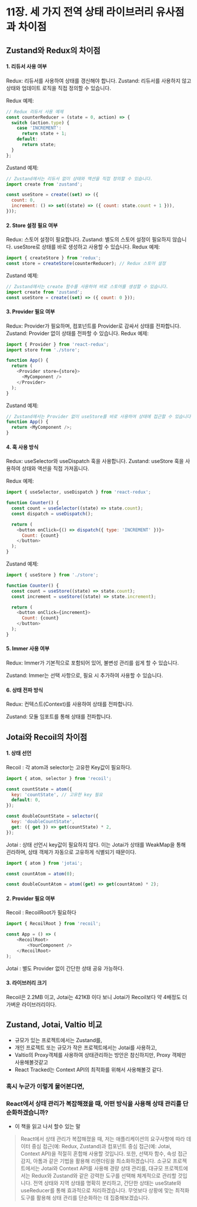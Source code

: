 # 11장. 세 가지 전역 상태 라이브러리 유사점과 차이점

## Zustand와 Redux의 차이점

#### 1. 리듀서 사용 여부
Redux: 리듀서를 사용하여 상태를 갱신해야 합니다.
Zustand: 리듀서를 사용하지 않고 상태와 업데이트 로직을 직접 정의할 수 있습니다.

Redux 예제:

```javascript
// Redux 리듀서 사용 예제
const counterReducer = (state = 0, action) => {
  switch (action.type) {
    case 'INCREMENT':
      return state + 1;
    default:
      return state;
  }
};
```
Zustand 예제:

```javascript
// Zustand에서는 리듀서 없이 상태와 액션을 직접 정의할 수 있습니다.
import create from 'zustand';

const useStore = create((set) => ({
  count: 0,
  increment: () => set((state) => ({ count: state.count + 1 })),
}));
```

#### 2. Store 설정 필요 여부
Redux: 스토어 설정이 필요합니다.
Zustand: 별도의 스토어 설정이 필요하지 않습니다. useStore로 상태를 바로 생성하고 사용할 수 있습니다.
Redux 예제:

```javascript
import { createStore } from 'redux';
const store = createStore(counterReducer); // Redux 스토어 설정
```

Zustand 예제:

```javascript
// Zustand에서는 create 함수를 사용하여 바로 스토어를 생성할 수 있습니다.
import create from 'zustand';
const useStore = create((set) => ({ count: 0 }));
```

#### 3. Provider 필요 여부
Redux: Provider가 필요하며, 컴포넌트를 Provider로 감싸서 상태를 전파합니다.
Zustand: Provider 없이 상태를 전파할 수 있습니다.
Redux 예제:

```javascript
import { Provider } from 'react-redux';
import store from './store';

function App() {
  return (
    <Provider store={store}>
      <MyComponent />
    </Provider>
  );
}
```
Zustand 예제:

```javascript
// Zustand에서는 Provider 없이 useStore를 바로 사용하여 상태에 접근할 수 있습니다.
function App() {
  return <MyComponent />;
}
```

#### 4. 훅 사용 방식
Redux: useSelector와 useDispatch 훅을 사용합니다.
Zustand: useStore 훅을 사용하여 상태와 액션을 직접 가져옵니다.

Redux 예제:

```javascript
import { useSelector, useDispatch } from 'react-redux';

function Counter() {
  const count = useSelector((state) => state.count);
  const dispatch = useDispatch();

  return (
    <button onClick={() => dispatch({ type: 'INCREMENT' })}>
      Count: {count}
    </button>
  );
}
```
Zustand 예제:

```javascript
import { useStore } from './store';

function Counter() {
  const count = useStore((state) => state.count);
  const increment = useStore((state) => state.increment);

  return (
    <button onClick={increment}>
      Count: {count}
    </button>
  );
}
```
#### 5. Immer 사용 여부
Redux: Immer가 기본적으로 포함되어 있어, 불변성 관리를 쉽게 할 수 있습니다.

Zustand: Immer는 선택 사항으로, 필요 시 추가하여 사용할 수 있습니다.
#### 6. 상태 전파 방식
Redux: 컨텍스트(Context)를 사용하여 상태를 전파합니다.

Zustand: 모듈 임포트를 통해 상태를 전파합니다.

## Jotai와 Recoil의 차이점

#### 1. 상태 선언
Recoil : 각 atom과 selector는 고유한 Key값이 필요하다.
```javascript
import { atom, selector } from 'recoil';

const countState = atom({
  key: 'countState', // 고유한 key 필요
  default: 0,
});

const doubleCountState = selector({
  key: 'doubleCountState',
  get: ({ get }) => get(countState) * 2,
});
```
Jotai : 상태 선언시 key값이 필요하지 않다. 이는 Jotai가 상태를 WeakMap을 통해 괸라하며, 상태 객체가 자동으로 고유하게 식별되기 때문이다.
```javascript
import { atom } from 'jotai';

const countAtom = atom(0);

const doubleCountAtom = atom((get) => get(countAtom) * 2);
```

#### 2. Provider 필요 여부
Recoil : RecoilRoot가 필요하다
```javascript
import { RecoilRoot } from 'recoil';

const App = () => (
    <RecoilRoot>
        <YourComponent />
    </RecoilRoot>
);
```
Jotai : 별도 Provider 없이 간단한 상태 공유 가능하다.

#### 3. 라이브러리 크기
Recoil은 2.2MB 이고, Jotai는 421KB 이다 보니 Jotai가 Recoil보다 약 4배정도 더 가벼운 라이브러리이다.

## Zustand, Jotai, Valtio 비교

- 규모가 있는 프로젝트에서는 Zustand를, 
- 개인 프로젝트 또는 규모가 작은 프로젝트에서는 Jotai를 사용하고,
- Valtio의 Proxy객체를 사용하여 상태관리하는 방안은 참신하지만, Proxy 객체만 사용해볼것같고
- React Tracked는 Context API의 최적화를 위해서 사용해볼것 같다.

### 혹시 누군가 이렇게 물어본다면,
### React에서 상태 관리가 복잡해졌을 때, 어떤 방식을 사용해 상태 관리를 단순화하겠습니까?
- 이 책을 읽고 나서 할수 있는 말
> React에서 상태 관리가 복잡해졌을 때,
> 저는 애플리케이션의 요구사항에 따라 데이터 중심 접근(예: Redux, Zustand)과 컴포넌트 중심 접근(예: Jotai, Context API)을 적절히 혼합해 사용할 것입니다. 
> 또한, 선택자 함수, 속성 접근 감지, 아톰과 같은 기법을 활용해 리렌더링을 최소화하겠습니다. 
> 소규모 프로젝트에서는 Jotai와 Context API를 사용해 경량 상태 관리를, 
> 대규모 프로젝트에서는 Redux와 Zustand와 같은 강력한 도구를 선택해 체계적으로 관리할 것입니다. 
> 전역 상태와 지역 상태를 명확히 분리하고, 간단한 상태는 useState와 useReducer를 통해 효과적으로 처리하겠습니다. 
> 무엇보다 상황에 맞는 최적화 도구를 활용해 상태 관리를 단순화하는 데 집중해보겠습니다.
